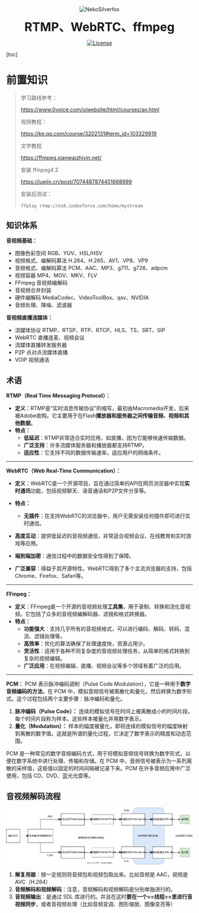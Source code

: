 <div align="center">
<p>
 <img width="100px" src="https://raw.githubusercontent.com/NekoSilverFox/NekoSilverfox/403ab045b7d9adeaaf8186c451af7243f5d8f46d/icons/silverfox.svg" align="center" alt="NekoSilverfox" />
 <p align="center"><b><font size=6>RTMP、WebRTC、ffmpeg</font></b></p>
 <p align="center"><b></b></p>
</p>


[![License](https://img.shields.io/badge/license-Apache%202.0-brightgreen)](LICENSE)

<div align="left">
<!-- 顶部至此截止 -->
[toc]

# 前置知识

> 学习路线参考：
>
> https://www.0voice.com/uiwebsite/html/courses/av.html
>
> 
>
> 视频教程：
>
> https://ke.qq.com/course/3202131#term_id=103329919
>
> 
>
> 文字教程
>
> https://ffmpeg.xianwaizhiyin.net/
>
> 
>
> 安装 ffmpeg4.2
>
> https://juejin.cn/post/7074487874451668999
>
> 安装后测试：
>
> ```
> ffplay rtmp://ns8.indexforce.com/home/mystream
> ```

## 知识体系

**音视频基础：**

- 图像色彩空间 RGB、YUV、HSL/HSV
- 视频格式、编解码算法 H.264、H.265、AV1、VP8、VP9
- 音频格式、编解码算法 PCM、AAC、MP3、g711、g726、adpcm
- 视频容器 MP4、MOV、MKV、FLV
- FFmpeg 音视频编解码
- 音视频合并封装
- 硬件编解码 MediaCodec、VideoToolBox、qsv、NVIDIA
- 音频处理、降噪、滤波器



**音视频直播流媒体：**

- 流媒体协议 RTMP、RTSP、RTP、RTCP、HLS、TS、SRT、SIP
- WebRTC 直播连麦、视频会议
- 流媒体直播转发服务器
- P2P 点对点流媒体直播
- VOIP 视频通话



## 术语

 **RTMP（Real Time Messaging Protocol）：**

- **定义**：RTMP是“实时消息传输协议”的缩写，最初由Macromedia开发，后来被Adobe收购。它主要用于在Flash**播放器和服务器之间传输音频、视频和其他数据**。
- **特点：**
    - **低延迟**：RTMP非常适合实时应用，如直播，因为它能够快速传输数据。
    - **广泛支持**：许多流媒体服务器和播放器都支持RTMP。
    - **适应性**：它支持不同的数据传输速率，适应用户的网络条件。

---

**WebRTC（Web Real-Time Communication）：**

- **定义**：WebRTC是一个开源项目，旨在通过简单的API在网页浏览器中实现**实时通讯**功能，包括视频聊天、语音通话和P2P文件分享等。
- **特点：**
    - **无插件**：在支持WebRTC的浏览器中，用户无需安装任何插件即可进行实时通信。

- **高度互动**：提供低延迟的音视频通信，非常适合视频会议、在线教育和实时游戏等应用。
- **端到端加密**：通信过程中的数据安全性得到了保障。
- **广泛兼容**：得益于其开源特性，WebRTC得到了多个主流浏览器的支持，包括Chrome、Firefox、Safari等。

---

**FFmpeg：**

- **定义**：FFmpeg是一个开源的音视频处理**工具集**，用于录制、转换和流化音视频。它包括了众多的音视频编解码器、滤镜和格式转换器。
- **特点：**
    - **功能强大**：支持几乎所有的音视频格式，可以进行编码、解码、转码、混流、滤镜处理等。
    - **高效率**：优化的算法确保了处理速度快，资源占用少。
    - **灵活性**：适用于各种不同复杂度的音视频处理任务，从简单的格式转换到复杂的视频编辑。
    - **广泛应用**：在视频编辑、直播、视频会议等多个领域有着广泛的应用。

---

**PCM：**
PCM 表示脉冲编码调制（Pulse Code Modulation），它是一种用于**数字音频编码的方法**。在 PCM 中，模拟音频信号被离散化和量化，然后转换为数字形式。这个过程包括两个主要步骤：脉冲编码和量化。

1. **脉冲编码（Pulse Code）：** 连续的模拟信号在时间上被离散成小的时间片段，每个时间片段称为样本。这些样本被量化并用数字表示。
2. **量化（Modulation）：** 样本的幅度被量化，即将连续的模拟信号的幅度映射到离散的数字值。这就是所谓的量化过程，它决定了数字表示的精度和动态范围。

PCM 是一种常见的数字音频编码方式，用于将模拟音频信号转换为数字形式，以便在数字系统中进行处理、传输和存储。在 PCM 中，音频信号被表示为一系列离散的采样值，这些值以固定的时间间隔被记录下来。PCM 在许多音频应用中广泛使用，包括 CD、DVD、蓝光光盘等。





## 音视频解码流程

![音视频解码_基础流程](doc/pic/音视频解码_基础流程.svg)

1. **解复用器**：按一定规则将音频包和视频包取出来。比如音频是 AAC，视频是 AVC（H.264）
2. **音频解码和视频解码**：注意，音频解码和视频解码是分别单独进行的。
3. **音视频输出**：是通过 SDL 库进行的。并且在这时**要在一个==线程==里进行音视频同步**，或者音视频处理（比如音频变调、图形缩放、图像变亮等）


















